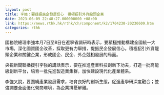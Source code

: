 ```yaml
---
layout: post
title: 李強：要提振民企發展信心　積極招引外資龍頭企業
date: 2023-06-09 22:48:27.000000000 +08:00
link: https://news.rthk.hk/rthk/ch/component/k2/1704230-20230609.htm
categories: rthk
---
```


國務院總理李強本月7日至8日在遼寧省調研時表示，要積極推動構建全國統一大市場，深化國資國企改革，採取更有力舉措，提振民企發展信心，積極招引外資龍頭企業和關鍵企業，形成國企、民企、外企競相發展的局面。

央視新聞聯播援引李強的講話表示，要在推進產業科技創新下功夫，打造一批高能級創新平台，培育一批先進製造業集群，加快建設現代化產業體系。

李強又說，要圍繞產業發展需求，培育良好的創新生態，促進產學研深度融合；並強調要全面優化營商環境，為企業排憂解難。
